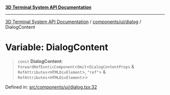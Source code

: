 [**3D Terminal System API Documentation**](../../../../README.md)

***

[3D Terminal System API Documentation](../../../../README.md) / [components/ui/dialog](../README.md) / DialogContent

# Variable: DialogContent

> `const` **DialogContent**: `ForwardRefExoticComponent`\<`Omit`\<`DialogContentProps` & `RefAttributes`\<`HTMLDivElement`\>, `"ref"`\> & `RefAttributes`\<`HTMLDivElement`\>\>

Defined in: [src/components/ui/dialog.tsx:32](https://github.com/Dicommunitas/ThreeJS_Terminal_3D2/blob/7cc56be20ce03492e7afbc2e75ffa70f9c523fe8/src/components/ui/dialog.tsx#L32)
